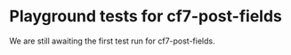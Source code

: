 # Playground tests for cf7-post-fields
We are still awaiting the first test run for cf7-post-fields.
